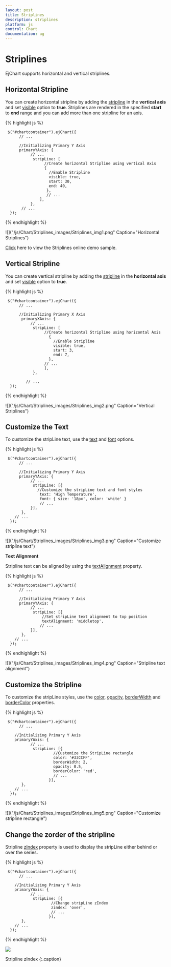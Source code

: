 ```yaml
---
layout: post
title: Striplines
description: striplines                                                   
platform: js
control: Chart
documentation: ug
---
```


# Striplines

EjChart supports horizontal and vertical striplines. 

## Horizontal Stripline

You can create horizontal stripline by adding the [stripline](../api/ejchart#members:primaryyaxis-stripline) in the **vertical axis** and set [visible](../api/ejchart#members:primaryxaxis-stripline-visible) option to **true**. Striplines are rendered in the specified **start** to **end** range and you can add more than one stripline for an axis.


{% highlight js %}

     $("#chartcontainer").ejChart({
          // ...

          //Initializing Primary Y Axis
          primaryYAxis: {
               // ...
                stripLine: [
                     //Create horizontal Stripline using vertical Axis
                     {
                       //Enable Stripline
                       visible: true,
                       start: 30,
                       end: 40,
                      },
                      // ...
                   ],
               },
           // ...
      });


{% endhighlight %}

![]("/js/Chart/Striplines_images/Striplines_img1.png" Caption="Horizontal Striplines")

[Click](http://js.syncfusion.com/demos/web/#!/azure/chart/chartaxes/striplines) here to view the Striplines online demo sample.


## Vertical Stripline

You can create vertical stripline by adding the [stripline](../api/ejchart#members:primaryxaxis-stripline) in the **horizontal axis** and set [visible](../api/ejchart#members:primaryyaxis-stripline-visible) option to **true**.  


{% highlight js %}

     $("#chartcontainer").ejChart({
          // ...

          //Initializing Primary X Axis
           primaryXAxis: {
               // ...
                stripLine: [
                     //Create horizontal Stripline using horizontal Axis
                       {
                         //Enable Stripline
                         visible: true,
                         start: 3,
                         end: 7,
                       },
                     // ...
                     ],
                },

             // ...
      });


{% endhighlight %}

![]("/js/Chart/Striplines_images/Striplines_img2.png" Caption="Vertical Striplines")


## Customize the Text

To customize the stripLine text, use the [text](../api/ejchart#members:primaryyaxis-stripline-text) and [font](../api/ejchart#members:primaryyaxis-stripline-font) options. 

{% highlight js %}

     $("#chartcontainer").ejChart({
          // ...

          //Initializing Primary Y Axis
          primaryYAxis: {
               // ...
                stripLine: [{
                  //Customize the stripLine text and font styles
                   text: 'High Temperature',
                   font: { size: '18px', color: 'white' }      
                   // ...                         
               }],
           },
        // ...
      });


{% endhighlight %}

![]("/js/Chart/Striplines_images/Striplines_img3.png" Caption="Customize stripline text")	

**Text Alignment**

Stripline text can be aligned by using the [textAlignment](../api/ejchart#members:primaryyaxis-stripline-textalignment) property.  

{% highlight js %}

     $("#chartcontainer").ejChart({
          // ...

          //Initializing Primary Y Axis
          primaryYAxis: {
               // ...
                stripLine: [{
                    //Set stripLine text alignment to top position
                    textAlignment: 'middletop',        
                   // ...                         
               }],
           },
        // ...
      });


{% endhighlight %}

![]("/js/Chart/Striplines_images/Striplines_img4.png" Caption="Stripline text alignment")


## Customize the Stripline

To customize the stripLine styles, use the [color](../api/ejchart#members:primaryyaxis-stripline-color), [opacity](../api/ejchart#members:primaryyaxis-stripline-opacity), [borderWidth](../api/ejchart#members:primaryyaxis-stripline-borderwidth) and [borderColor](../api/ejchart#members:primaryyaxis-stripline-bordercolor) properties. 

{% highlight js %}

     $("#chartcontainer").ejChart({
          // ...

        //Initializing Primary Y Axis
        primaryYAxis: {
               // ...
                stripLine: [{
                         //Customize the StripLine rectangle
                         color: '#33CCFF',
                         borderWidth: 2,
                         opacity: 0.5,
                         borderColor: 'red',  
                         // ...
                       }],
           },
        // ...
      });


{% endhighlight %}

![]("/js/Chart/Striplines_images/Striplines_img5.png" Caption="Customize stripline rectangle")


## Change the zorder of the stripline

Stripline [zIndex](../api/ejchart#members:primaryyaxis-stripline-zindex) property is used to display the stripLine either behind or over the series.  

{% highlight js %}

     $("#chartcontainer").ejChart({
          // ...

        //Initializing Primary Y Axis
        primaryYAxis: {
               // ...
                stripLine: [{
                        //Change stripLine zIndex
                        zindex: 'over',
                        // ...
                       }],
           },
        // ...
      });


{% endhighlight %}

![]("/js/Chart/Striplines_images/Striplines_img6.png")

Stripline zIndex
{:.caption}
